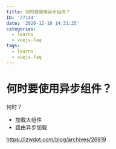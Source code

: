 ```yaml
---
title: 何时要使用异步组件？
ID: '27144'
date: '2020-12-10 14:31:25'
categories:
  - learns
  - vuejs-faq
tags:
  - learns
  - vuejs-faq
---
```


# 何时要使用异步组件？

何时？

- 加载大组件
- 路由异步加载

https://lzwdot.com/blog/archives/26919

